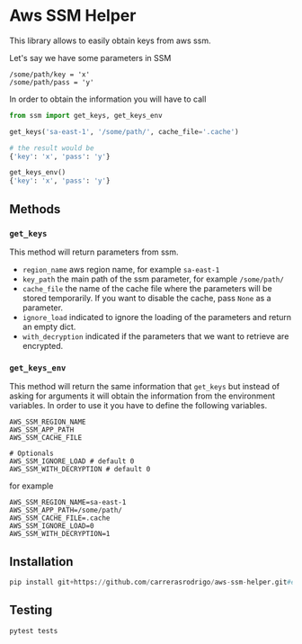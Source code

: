 # Aws SSM Helper
This library allows to easily obtain keys from aws ssm.

Let's say we have some parameters in SSM
```
/some/path/key = 'x'
/some/path/pass = 'y'
```

In order to obtain the information you will have to call

```python
from ssm import get_keys, get_keys_env

get_keys('sa-east-1', '/some/path/', cache_file='.cache')

# the result would be
{'key': 'x', 'pass': 'y'}

get_keys_env()
{'key': 'x', 'pass': 'y'}
```

## Methods
### `get_keys`
This method will return parameters from ssm.
- `region_name` aws region name, for example `sa-east-1`
-  `key_path` the main path of the ssm parameter, for example `/some/path/`
- `cache_file` the name of the cache file where the parameters will be stored temporarily. If you want to disable the cache, pass `None` as a parameter.
- `ignore_load` indicated to ignore the loading of the parameters and return an empty dict.
- `with_decryption` indicated if the parameters that we want to retrieve are encrypted.

### `get_keys_env`
This method will return the same information that `get_keys` but instead of asking for arguments it will obtain the information from the environment variables. In order to use it you have to define the following variables.
```
AWS_SSM_REGION_NAME
AWS_SSM_APP_PATH
AWS_SSM_CACHE_FILE

# Optionals
AWS_SSM_IGNORE_LOAD # default 0
AWS_SSM_WITH_DECRYPTION # default 0
```
for example
```
AWS_SSM_REGION_NAME=sa-east-1
AWS_SSM_APP_PATH=/some/path/
AWS_SSM_CACHE_FILE=.cache
AWS_SSM_IGNORE_LOAD=0
AWS_SSM_WITH_DECRYPTION=1
```

## Installation

```python
pip install git+https://github.com/carrerasrodrigo/aws-ssm-helper.git#egg=ssm
```

## Testing

```python
pytest tests
```
